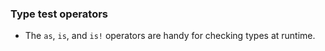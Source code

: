 ### Type test operators
- The `as`, `is`, and `is!` operators are handy for checking types at runtime.


